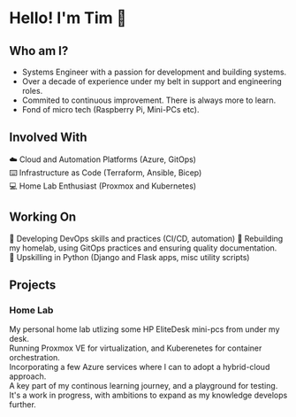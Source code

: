 # Hello! I'm Tim :wave:

## Who am I?

- Systems Engineer with a passion for development and building systems.  
- Over a decade of experience under my belt in support and engineering roles.  
- Commited to continuous improvement. There is always more to learn.  
- Fond of micro tech (Raspberry Pi, Mini-PCs etc).

## Involved With

:cloud: Cloud and Automation Platforms (Azure, GitOps)  
:keyboard: Infrastructure as Code (Terraform, Ansible, Bicep)  
:computer: Home Lab Enthusiast (Proxmox and Kubernetes)  

## Working On

:robot: Developing DevOps skills and practices (CI/CD, automation)
:wrench: Rebuilding my homelab, using GitOps practices and ensuring quality documentation.  
:snake: Upskilling in Python (Django and Flask apps, misc utility scripts)  

## Projects

### Home Lab

My personal home lab utlizing some HP EliteDesk mini-pcs from under my desk.  
Running Proxmox VE for virtualization, and Kuberenetes for container orchestration.  
Incorporating a few Azure services where I can to adopt a hybrid-cloud approach.  
A key part of my continous learning journey, and a playground for testing.  
It's a work in progress, with ambitions to expand as my knowledge develops further.  
